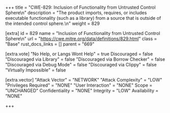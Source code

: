 +++
title = "CWE-829: Inclusion of Functionality from Untrusted Control Sphere\n"
description = "The product imports, requires, or includes executable functionality (such as a library) from a source that is outside of the intended control sphere.\n"
weight = 829

[extra]
id = 829
name = "Inclusion of Functionality from Untrusted Control Sphere\n"
url = "https://cwe.mitre.org/data/definitions/829.html"
class = "Base"
rust_docs_links = []
parent = "669"

[extra.vote]
"No Help, or Langs Wont Help" = true
Discouraged = false
"Discouraged via Library" = false
"Discouraged via Borrow Checker" = false
"Discouraged via Debug Mode" = false
"Discouraged via Clippy" = false
"Virtually Impossible" = false

[extra.vector]
"Attack Vector" = "NETWORK"
"Attack Complexity" = "LOW"
"Privileges Required" = "NONE"
"User Interaction" = "NONE"
Scope = "UNCHANGED"
Confidentiality = "NONE"
Integrity = "LOW"
Availability = "NONE"

+++